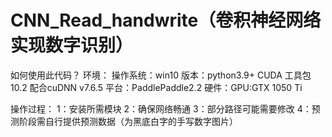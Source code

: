 # CNN_Read_handwrite（卷积神经网络实现数字识别）
如何使用此代码？
环境：
操作系统：win10
版本：python3.9+
CUDA 工具包 10.2 配合cuDNN v7.6.5
平台：PaddlePaddle2.2
硬件：GPU:GTX 1050 Ti

操作过程：
1：安装所需模块
2：确保网络畅通
3：部分路径可能需要修改
4：预测阶段需自行提供预测数据（为黑底白字的手写数字图片）
